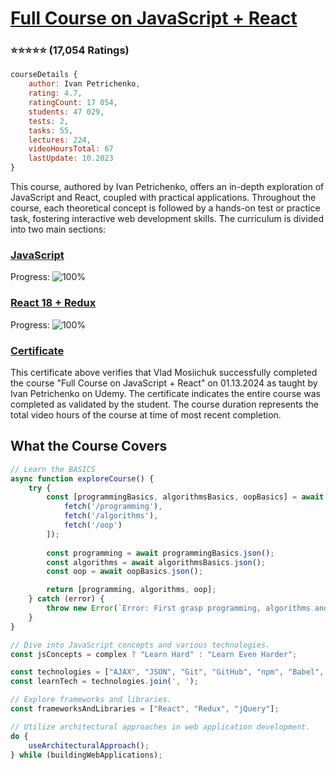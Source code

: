 # [Full Course on JavaScript + React](https://www.udemy.com/course/javascript_full/)
### :star::star::star::star::star: (17,054 Ratings)

```javascript
courseDetails {
    author: Ivan Petrichenko,
    rating: 4.7,    
    ratingCount: 17 054,
    students: 47 029,
    tests: 2,
    tasks: 55,
    lectures: 224,
    videoHoursTotal: 67
    lastUpdate: 10.2023
}
```
This course, authored by Ivan Petrichenko, offers an in-depth exploration of JavaScript and React, coupled with practical applications. Throughout the course, each theoretical concept is followed by a hands-on test or practice task, fostering interactive web development skills. The curriculum is divided into two main sections:

### [JavaScript](https://www.github.com/vladnomad/udemy-js-course/)

Progress: ![100%](https://geps.dev/progress/100)

### [React 18 + Redux](https://www.github.com/vladnomad/udemy-react-course/)

Progress: ![100%](https://geps.dev/progress/100)

### [Certificate](https://www.udemy.com/certificate/UC-fa391465-cf3b-4aec-b6d5-130e373c8939/)

This certificate above verifies that Vlad Mosiichuk successfully completed the course "Full Course on JavaScript + React" on 01.13.2024 as taught by Ivan Petrichenko on Udemy. 
The certificate indicates the entire course was completed as validated by the student. 
The course duration represents the total video hours of the course at time of most recent completion.

## What the Course Covers

```javascript
// Learn the BASICS
async function exploreCourse() {
    try {
        const [programmingBasics, algorithmsBasics, oopBasics] = await Promise.all([
            fetch('/programming'),
            fetch('/algorithms'),
            fetch('/oop')
        ]);
        
        const programming = await programmingBasics.json();
        const algorithms = await algorithmsBasics.json();
        const oop = await oopBasics.json();

        return [programming, algorithms, oop];
    } catch (error) {
        throw new Error(`Error: First grasp programming, algorithms and OOP basics to continue`);
    }
}

// Dive into JavaScript concepts and various technologies.
const jsConcepts = complex ? "Learn Hard" : "Learn Even Harder";

const technologies = ["AJAX", "JSON", "Git", "GitHub", "npm", "Babel", "Webpack", "Heroku", "Firebase"];
const learnTech = technologies.join(', ');

// Explore frameworks and libraries.
const frameworksAndLibraries = ["React", "Redux", "jQuery"];

// Utilize architectural approaches in web application development.
do {
    useArchitecturalApproach();
} while (buildingWebApplications);